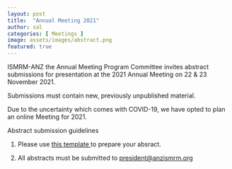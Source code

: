 ```yaml
---
layout: post
title:  "Annual Meeting 2021"
author: sal
categories: [ Meetings ]
image: assets/images/abstract.png
featured: true
---
```




ISMRM-ANZ the Annual Meeting Program Committee invites abstract submissions for presentation at the 2021 Annual Meeting on 22 & 23 November 2021. 

Submissions must contain new, previously unpublished material.

Due to the uncertainty which comes with COVID-19, we have opted to plan an online Meeting for 2021. 

Abstract submission guidelines
  <br>
<p style="color:blue"> 

1. Please use <a href="/assets/images/Abstract_Template.docx" download> this template </a> to  prepare your absract. 

2. All abstracts must be submitted to  <a> president@anzismrm.org </a> 
 </br>

</p>



